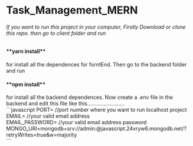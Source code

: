 # Task_Management_MERN

<h6> If you want to run this project in your computer, Firstly Download or clone this repo. then go to client folder and run <h4>**yarn install**</h4> for install all the dependences for forntEnd. Then go to the backend folder and run <h4>**npm install**</h4> for install all the backend dependences.
Now create a .env file in the backend and edit this file like this.........................<br>
```javascript
PORT= //port number where you want to run localhost project <br>
EMAIL= //your valid email address <br>
EMAIL_PASSWORD= //your valid email address password
MONGO_URI=mongodb+srv://admin:<cluster password>@javascript.24vryw6.mongodb.net/<your database Name>?retryWrites=true&w=majority <br>
```
</h6>




